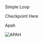 Simple Loop

Checkpoint Here

Apah

![APAH](https://github.com/AditiThirdEye/APAH/blob/main/simple_loop/Output.gif)
